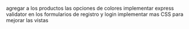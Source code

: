 agregar a los productos las opciones de colores
implementar express validator en los formularios de registro y login
implementar mas CSS para mejorar las vistas

